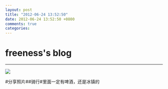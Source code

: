 ```yaml
---
layout: post
title: "2012-06-24 13:52:50"
date: 2012-06-24 13:52:50 +0800
comments: true
categories: 
---
```


# freeness's blog

----------

![](http://okqmqrbgo.bkt.clouddn.com/201206241352501.jpg)

>
\#分享照片\#\#骑行\#里面一定有啤酒，还是冰镇的